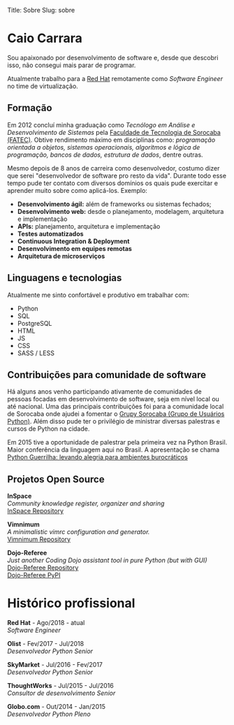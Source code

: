 Title: Sobre
Slug: sobre


# Caio Carrara

Sou apaixonado por desenvolvimento de software e, desde que descobri isso, não
consegui mais parar de programar.

Atualmente trabalho para a [Red Hat](http://redhat.com) remotamente como *Software
Engineer* no time de virtualização.


## Formação

Em 2012 concluí minha graduação como *Tecnólogo em Análise e Desenvolvimento de
Sistemas* pela [Faculdade de Tecnologia de Sorocaba
(FATEC)](http://fatecsorocaba.edu.br/ "Faculdade de Tecnologia de Sorocaba").
Obtive rendimento máximo em disciplinas como: *programação orientada a objetos,
sistemas operacionais, algoritmos e lógica de programação, bancos de dados,
estrutura de dados*, dentre outras.

Mesmo depois de 8 anos de carreira como desenvolvedor, costumo dizer que serei
"desenvolvedor de software pro resto da vida". Durante todo esse tempo pude ter
contato com diversos domínios os quais pude exercitar e aprender muito sobre
como aplicá-los. Exemplo:

* **Desenvolvimento ágil:** além de frameworks ou sistemas fechados;
* **Desenvolvimento web:** desde o planejamento, modelagem, arquitetura e
  implementação
* **APIs:** planejamento, arquitetura e implementação
* **Testes automatizados**
* **Continuous Integration & Deployment**
* **Desenvolvimento em equipes remotas**
* **Arquitetura de microserviços**


## Linguagens e tecnologias

Atualmente me sinto confortável e produtivo em trabalhar com:

* Python
* SQL
* PostgreSQL
* HTML
* JS
* CSS
* SASS / LESS


## Contribuições para comunidade de software

Há alguns anos venho participando ativamente de comunidades de pessoas focadas
em desenvolvimento de software, seja em nível local ou até nacional. Uma das
principais contribuições foi para a comunidade local de Sorocaba onde ajudei a
fomentar o [Grupy Sorocaba (Grupo de Usuários
Python)](https://github.com/python-sorocaba). Além disso pude ter o privilégio
de ministrar diversas palestras e cursos de Python na cidade.

Em 2015 tive a oportunidade de palestrar pela primeira vez na Python Brasil.
Maior conferência da linguagem aqui no Brasil. A apresentação se chama [Python
Guerrilha: levando alegria para ambientes
burocráticos](https://speakerdeck.com/cacarrara/python-guerrilha-python-brasil-2015)


## Projetos Open Source
**InSpace**  
*Community knowledge register, organizer and sharing*  
[InSpace Repository](https://github.com/cacarrara/inspace)  

**Vimnimum**  
*A minimalistic vimrc configuration and generator.*  
[Vimnimum Repository](https://github.com/cacarrara/vimnimum)  

**Dojo-Referee**  
*Just another Coding Dojo assistant tool in pure Python (but with GUI)*  
[Dojo-Referee Repository](https://github.com/cacarrara/dojo-referee)  
[Dojo-Referee PyPI](https://pypi.org/project/dojo-referee/)  


# Histórico profissional

**Red Hat** - Ago/2018 - atual  
*Software Engineer*

**Olist** - Fev/2017 - Jul/2018  
*Desenvolvedor Python Senior*

**SkyMarket** - Jul/2016 - Fev/2017  
*Desenvolvedor Python Senior*

**ThoughtWorks** - Jul/2015 - Jul/2016  
*Consultor de desenvolvimento Senior*

**Globo.com** - Out/2014 - Jan/2015  
*Desenvolvedor Python Pleno*
